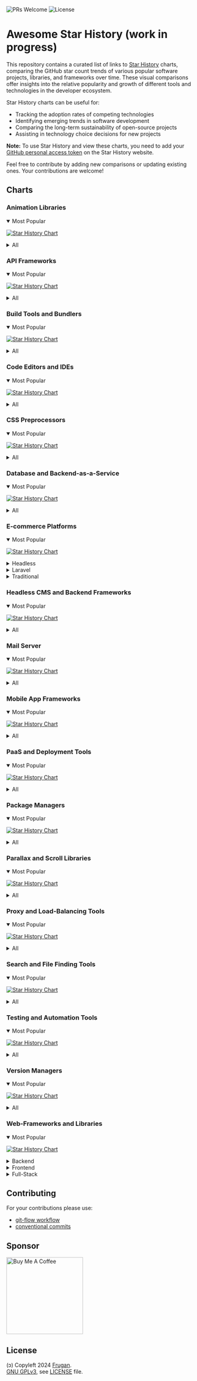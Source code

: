 ![PRs Welcome](https://img.shields.io/badge/PRs-welcome-brightgreen)
![License](https://img.shields.io/github/license/frugan-dev/acf-uppy)

# Awesome Star History (work in progress)

This repository contains a curated list of links to [Star History](https://star-history.com) charts, comparing the GitHub star count trends of various popular software projects, libraries, and frameworks over time. These visual comparisons offer insights into the relative popularity and growth of different tools and technologies in the developer ecosystem.

Star History charts can be useful for:

- Tracking the adoption rates of competing technologies
- Identifying emerging trends in software development
- Comparing the long-term sustainability of open-source projects
- Assisting in technology choice decisions for new projects

**Note:** To use Star History and view these charts, you need to add your [GitHub personal access token](https://github.com/settings/tokens) on the Star History website.

Feel free to contribute by adding new comparisons or updating existing ones. Your contributions are welcome!

## Charts

<!-- START_CHARTS -->

### Animation Libraries

<details open>
<summary>Most Popular</summary>


[![Star History Chart](https://api.star-history.com/svg?repos=framer/motion%2Cgreensock/GSAP%2Cjuliangarnier/anime&type=Date)](https://star-history.com/#framer/motion,greensock/GSAP,juliangarnier/anime&Date)

</details>

<details>
<summary>All</summary>


[![Star History Chart](https://api.star-history.com/svg?repos=d3/d3%2CFamous/engine%2Cframer/motion%2Cgreensock/GSAP%2ChrivingKings/animo%2Cjuliangarnier/anime%2Cmotiondivision/motionone%2Cvisionmedia/move.js&type=Date)](https://star-history.com/#d3/d3,Famous/engine,framer/motion,greensock/GSAP,hrivingKings/animo,juliangarnier/anime,motiondivision/motionone,visionmedia/move.js&Date)

</details>

### API Frameworks

<details open>
<summary>Most Popular</summary>


[![Star History Chart](https://api.star-history.com/svg?repos=grpc/grpc%2Ctiangolo/fastapi&type=Date)](https://star-history.com/#grpc/grpc,tiangolo/fastapi&Date)

</details>

<details>
<summary>All</summary>


[![Star History Chart](https://api.star-history.com/svg?repos=grpc/grpc%2Ctiangolo/fastapi%2Ctrpc/trpc&type=Date)](https://star-history.com/#grpc/grpc,tiangolo/fastapi,trpc/trpc&Date)

</details>

### Build Tools and Bundlers

<details open>
<summary>Most Popular</summary>


[![Star History Chart](https://api.star-history.com/svg?repos=evanw/esbuild%2Cvitejs/vite%2Cwebpack/webpack&type=Date)](https://star-history.com/#evanw/esbuild,vitejs/vite,webpack/webpack&Date)

</details>

<details>
<summary>All</summary>


[![Star History Chart](https://api.star-history.com/svg?repos=evanw/esbuild%2Cgulpjs/gulp%2Cgruntjs/grunt%2Cparcel-bundler/parcel%2Crollup/rollup%2Cvitejs/vite%2Cwebpack/webpack&type=Date)](https://star-history.com/#evanw/esbuild,gulpjs/gulp,gruntjs/grunt,parcel-bundler/parcel,rollup/rollup,vitejs/vite,webpack/webpack&Date)

</details>

### Code Editors and IDEs

<details open>
<summary>Most Popular</summary>


[![Star History Chart](https://api.star-history.com/svg?repos=atom/atom%2Csoft/vscode%2Cvim/vim&type=Date)](https://star-history.com/#atom/atom,soft/vscode,vim/vim&Date)

</details>

<details>
<summary>All</summary>


[![Star History Chart](https://api.star-history.com/svg?repos=adobe/brackets%2Capache/netbeans%2Catom/atom%2Ceclipse/che%2Ceclipse/pdt%2Ceranif/codelite%2CKomodo/KomodoEdit%2Csoft/vscode%2Cvim/vim&type=Date)](https://star-history.com/#adobe/brackets,apache/netbeans,atom/atom,eclipse/che,eclipse/pdt,eranif/codelite,Komodo/KomodoEdit,soft/vscode,vim/vim&Date)

</details>

### CSS Preprocessors

<details open>
<summary>Most Popular</summary>


[![Star History Chart](https://api.star-history.com/svg?repos=postcss/postcss%2Csass/sass&type=Date)](https://star-history.com/#postcss/postcss,sass/sass&Date)

</details>

<details>
<summary>All</summary>


[![Star History Chart](https://api.star-history.com/svg?repos=less/less.js%2Cpostcss/postcss%2Csass/sass%2Cstylus/stylus&type=Date)](https://star-history.com/#less/less.js,postcss/postcss,sass/sass,stylus/stylus&Date)

</details>

### Database and Backend-as-a-Service

<details open>
<summary>Most Popular</summary>


[![Star History Chart](https://api.star-history.com/svg?repos=mongodb/mongo%2Credis/redis%2Csupabase/supabase&type=Date)](https://star-history.com/#mongodb/mongo,redis/redis,supabase/supabase&Date)

</details>

<details>
<summary>All</summary>


[![Star History Chart](https://api.star-history.com/svg?repos=arangodb/arangodb%2Cback4app/parse-server%2Ckuzzleio/kuzzle%2Cmongodb/mongo%2Cparse-community/parse-server%2Credis/redis%2Csupabase/supabase&type=Date)](https://star-history.com/#arangodb/arangodb,back4app/parse-server,kuzzleio/kuzzle,mongodb/mongo,parse-community/parse-server,redis/redis,supabase/supabase&Date)

</details>

### E-commerce Platforms

<details open>
<summary>Most Popular</summary>


[![Star History Chart](https://api.star-history.com/svg?repos=magento/magento2%2Cmedusajs/medusa%2Csaleor/saleor%2Cspree/spree%2Cwoocommerce/woocommerce&type=Date)](https://star-history.com/#magento/magento2,medusajs/medusa,saleor/saleor,spree/spree,woocommerce/woocommerce&Date)

</details>

<details>
<summary>Headless</summary>


[![Star History Chart](https://api.star-history.com/svg?repos=medusajs/medusa%2Creactioncommerce/reaction%2Csaleor/saleor%2Cvendure-ecommerce/vendure&type=Date)](https://star-history.com/#medusajs/medusa,reactioncommerce/reaction,saleor/saleor,vendure-ecommerce/vendure&Date)

</details>

<details>
<summary>Laravel</summary>


[![Star History Chart](https://api.star-history.com/svg?repos=aimeos/aimeos-laravel%2Cavored/laravel-ecommerce%2Cbagisto/bagisto&type=Date)](https://star-history.com/#aimeos/aimeos-laravel,avored/laravel-ecommerce,bagisto/bagisto&Date)

</details>

<details>
<summary>Traditional</summary>


[![Star History Chart](https://api.star-history.com/svg?repos=magento/magento2%2Csolidusio/solidus%2Cspree/spree%2Cthelia/thelia%2Cwoocommerce/woocommerce&type=Date)](https://star-history.com/#magento/magento2,solidusio/solidus,spree/spree,thelia/thelia,woocommerce/woocommerce&Date)

</details>

### Headless CMS and Backend Frameworks

<details open>
<summary>Most Popular</summary>


[![Star History Chart](https://api.star-history.com/svg?repos=directus/directus%2Chasura/graphql-engine%2Cstrapi/strapi&type=Date)](https://star-history.com/#directus/directus,hasura/graphql-engine,strapi/strapi&Date)

</details>

<details>
<summary>All</summary>


[![Star History Chart](https://api.star-history.com/svg?repos=amplication/amplication%2Cappwrite/appwrite%2Cdirectus/directus%2Chasura/graphql-engine%2Ckeystonejs/keystone%2Cstrapi/strapi&type=Date)](https://star-history.com/#amplication/amplication,appwrite/appwrite,directus/directus,hasura/graphql-engine,keystonejs/keystone,strapi/strapi&Date)

</details>

### Mail Server

<details open>
<summary>Most Popular</summary>


[![Star History Chart](https://api.star-history.com/svg?repos=docker-mailserver/docker-mailserver%2Cmail-in-a-box/mailinabox&type=Date)](https://star-history.com/#docker-mailserver/docker-mailserver,mail-in-a-box/mailinabox&Date)

</details>

<details>
<summary>All</summary>


[![Star History Chart](https://api.star-history.com/svg?repos=docker-mailserver/docker-mailserver%2Ciredmail/iRedMail%2Cmailcow/mailcow-dockerized%2Cmail-in-a-box/mailinabox%2CMailu/Mailu%2Cmodoboa/modoboa%2Cnodemailer/wildduck%2Cpostalserver/postal%2Cstalwartlabs/mail-server&type=Date)](https://star-history.com/#docker-mailserver/docker-mailserver,iredmail/iRedMail,mailcow/mailcow-dockerized,mail-in-a-box/mailinabox,Mailu/Mailu,modoboa/modoboa,nodemailer/wildduck,postalserver/postal,stalwartlabs/mail-server&Date)

</details>

### Mobile App Frameworks

<details open>
<summary>Most Popular</summary>


[![Star History Chart](https://api.star-history.com/svg?repos=facebook/react-native%2Cflutter/flutter&type=Date)](https://star-history.com/#facebook/react-native,flutter/flutter&Date)

</details>

<details>
<summary>All</summary>


[![Star History Chart](https://api.star-history.com/svg?repos=apache/cordova%2Cfacebook/react-native%2Cflutter/flutter%2Cionic-team/ionic-framework%2Cquasarframework/quasar%2Cxamarin/xamarin-macios&type=Date)](https://star-history.com/#apache/cordova,facebook/react-native,flutter/flutter,ionic-team/ionic-framework,quasarframework/quasar,xamarin/xamarin-macios&Date)

</details>

### PaaS and Deployment Tools

<details open>
<summary>Most Popular</summary>


[![Star History Chart](https://api.star-history.com/svg?repos=appwrite/appwrite%2Cdokku/dokku%2Clocalstack/localstack&type=Date)](https://star-history.com/#appwrite/appwrite,dokku/dokku,localstack/localstack&Date)

</details>

<details>
<summary>All</summary>


[![Star History Chart](https://api.star-history.com/svg?repos=appwrite/appwrite%2Ccaprover/caprover%2Ccloud-ark/kubeplus%2Ccloudpanel-io/cloudpanel-ce%2Ccoollabsio/coolify%2Cdokku/dokku%2Charvester/harvester%2Ckubero-dev/kubero%2Cloft-sh/devpod%2Clocalstack/localstack%2Cmetrue/fx%2Copenfaas/faas&type=Date)](https://star-history.com/#appwrite/appwrite,caprover/caprover,cloud-ark/kubeplus,cloudpanel-io/cloudpanel-ce,coollabsio/coolify,dokku/dokku,harvester/harvester,kubero-dev/kubero,loft-sh/devpod,localstack/localstack,metrue/fx,openfaas/faas&Date)

</details>

### Package Managers

<details open>
<summary>Most Popular</summary>


[![Star History Chart](https://api.star-history.com/svg?repos=npm/cli%2Cpnpm/pnpm%2Cyarnpkg/berry&type=Date)](https://star-history.com/#npm/cli,pnpm/pnpm,yarnpkg/berry&Date)

</details>

<details>
<summary>All</summary>


[![Star History Chart](https://api.star-history.com/svg?repos=denoland/deno%2Cnodejs/node%2Cnpm/cli%2Coven-sh/bun%2Cpnpm/pnpm%2Cyarnpkg/berry&type=Date)](https://star-history.com/#denoland/deno,nodejs/node,npm/cli,oven-sh/bun,pnpm/pnpm,yarnpkg/berry&Date)

</details>

### Parallax and Scroll Libraries

<details open>
<summary>Most Popular</summary>


[![Star History Chart](https://api.star-history.com/svg?repos=dixonandmoe/rellax%2Cjanpaepke/ScrollMagic&type=Date)](https://star-history.com/#dixonandmoe/rellax,janpaepke/ScrollMagic&Date)

</details>

<details>
<summary>All</summary>


[![Star History Chart](https://api.star-history.com/svg?repos=ChrisCavs/rallax.js%2Cdixonandmoe/rellax%2Celecterious/basicScroll%2Cgeosigno/simpleParallax.js%2Cjanpaepke/ScrollMagic%2Cnk-o/jarallax&type=Date)](https://star-history.com/#ChrisCavs/rallax.js,dixonandmoe/rellax,electerious/basicScroll,geosigno/simpleParallax.js,janpaepke/ScrollMagic,nk-o/jarallax&Date)

</details>

### Proxy and Load-Balancing Tools

<details open>
<summary>Most Popular</summary>


[![Star History Chart](https://api.star-history.com/svg?repos=caddyserver/caddy%2Cenvoyproxy/envoy%2Ctraefik/traefik&type=Date)](https://star-history.com/#caddyserver/caddy,envoyproxy/envoy,traefik/traefik&Date)

</details>

<details>
<summary>All</summary>


[![Star History Chart](https://api.star-history.com/svg?repos=caddyserver/caddy%2Cenvoyproxy/envoy%2Cflomesh-io/pipy%2Chaproxy/haproxy%2Clinuxserver/docker-swag%2CNginxProxyManager/nginx-proxy-manager%2Ctinyproxy/tinyproxy%2Ctraefik/traefik%2Cumputun/reproxy&type=Date)](https://star-history.com/#caddyserver/caddy,envoyproxy/envoy,flomesh-io/pipy,haproxy/haproxy,linuxserver/docker-swag,NginxProxyManager/nginx-proxy-manager,tinyproxy/tinyproxy,traefik/traefik,umputun/reproxy&Date)

</details>

### Search and File Finding Tools

<details open>
<summary>Most Popular</summary>


[![Star History Chart](https://api.star-history.com/svg?repos=BurntSushi/ripgrep%2Cjunegunn/fzf&type=Date)](https://star-history.com/#BurntSushi/ripgrep,junegunn/fzf&Date)

</details>

<details>
<summary>All</summary>


[![Star History Chart](https://api.star-history.com/svg?repos=beyondgrep/ack3%2CBurntSushi/ripgrep%2Cggreer/the_silver_searcher%2Cjunegunn/fzf%2Csharkdp/fd&type=Date)](https://star-history.com/#beyondgrep/ack3,BurntSushi/ripgrep,ggreer/the_silver_searcher,junegunn/fzf,sharkdp/fd&Date)

</details>

### Testing and Automation Tools

<details open>
<summary>Most Popular</summary>


[![Star History Chart](https://api.star-history.com/svg?repos=cypress-io/cypress%2Cmicrosoft/playwright%2Cpuppeteer/puppeteer&type=Date)](https://star-history.com/#cypress-io/cypress,microsoft/playwright,puppeteer/puppeteer&Date)

</details>

<details>
<summary>All</summary>


[![Star History Chart](https://api.star-history.com/svg?repos=AutomaApp/automa%2Ccypress-io/cypress%2CDevExpress/testcafe%2Ckeploy/keploy%2Claravel/dusk%2Cmicrosoft/playwright%2Cnightwatchjs/nightwatch%2Cpuppeteer/puppeteer%2CSeleniumHQ/selenium&type=Date)](https://star-history.com/#AutomaApp/automa,cypress-io/cypress,DevExpress/testcafe,keploy/keploy,laravel/dusk,microsoft/playwright,nightwatchjs/nightwatch,puppeteer/puppeteer,SeleniumHQ/selenium&Date)

</details>

### Version Managers

<details open>
<summary>Most Popular</summary>


[![Star History Chart](https://api.star-history.com/svg?repos=asdf-vm/asdf%2Cnvm-sh/nvm%2Cpyenv/pyenv&type=Date)](https://star-history.com/#asdf-vm/asdf,nvm-sh/nvm,pyenv/pyenv&Date)

</details>

<details>
<summary>All</summary>


[![Star History Chart](https://api.star-history.com/svg?repos=asdf-vm/asdf%2Cjdx/mise%2Cjenv/jenv%2Cmoovweb/gvm%2Cnvm-sh/nvm%2Cpyenv/pyenv%2Crbenv/rbenv%2CSchniz/fnm&type=Date)](https://star-history.com/#asdf-vm/asdf,jdx/mise,jenv/jenv,moovweb/gvm,nvm-sh/nvm,pyenv/pyenv,rbenv/rbenv,Schniz/fnm&Date)

</details>

### Web-Frameworks and Libraries

<details open>
<summary>Most Popular</summary>


[![Star History Chart](https://api.star-history.com/svg?repos=angularjs/angularjs%2Cexpressjs/express%2Cnestjs/nest%2Csveltejs/svelte%2Cvercel/next.js&type=Date)](https://star-history.com/#angularjs/angularjs,expressjs/express,nestjs/nest,sveltejs/svelte,vercel/next.js&Date)

</details>

<details>
<summary>Backend</summary>


[![Star History Chart](https://api.star-history.com/svg?repos=expressjs/express%2Cfastify/fastify%2Chapijs/hapi%2Ckoajs/koa%2Cnestjs/nest&type=Date)](https://star-history.com/#expressjs/express,fastify/fastify,hapijs/hapi,koajs/koa,nestjs/nest&Date)

</details>

<details>
<summary>Frontend</summary>


[![Star History Chart](https://api.star-history.com/svg?repos=alpinejs/alpine%2Cbigskysoftware/htmx%2CBuilderIO/qwik%2Cngrx/platform%2Cquasarframework/quasar%2Creduxjs/redux%2Csveltejs/svelte%2Cuikit/uikit%2Cvercel/next.js&type=Date)](https://star-history.com/#alpinejs/alpine,bigskysoftware/htmx,BuilderIO/qwik,ngrx/platform,quasarframework/quasar,reduxjs/redux,sveltejs/svelte,uikit/uikit,vercel/next.js&Date)

</details>

<details>
<summary>Full-Stack</summary>


[![Star History Chart](https://api.star-history.com/svg?repos=balderdashy/sails%2Cderbyjs/derby%2Cmeteor/meteor&type=Date)](https://star-history.com/#balderdashy/sails,derbyjs/derby,meteor/meteor&Date)

</details>

<!-- END_CHARTS -->

## Contributing

For your contributions please use:

- [git-flow workflow](https://danielkummer.github.io/git-flow-cheatsheet/)
- [conventional commits](https://www.conventionalcommits.org)

## Sponsor

[<img src="https://cdn.buymeacoffee.com/buttons/v2/default-yellow.png" width="200" alt="Buy Me A Coffee">](https://buymeacoff.ee/frugan)

## License

(ɔ) Copyleft 2024 [Frugan](https://frugan.it).  
[GNU GPLv3](https://choosealicense.com/licenses/gpl-3.0/), see [LICENSE](LICENSE) file.
